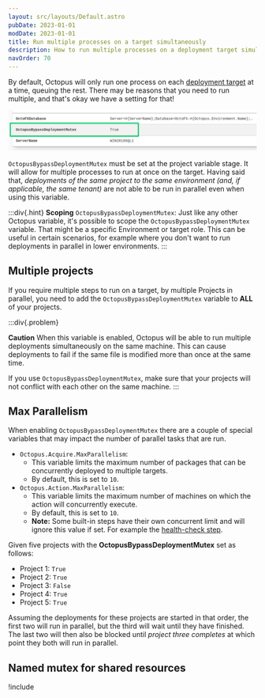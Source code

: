 ```yaml
---
layout: src/layouts/Default.astro
pubDate: 2023-01-01
modDate: 2023-01-01
title: Run multiple processes on a target simultaneously
description: How to run multiple processes on a deployment target simultaneously.
navOrder: 70
---
```


By default, Octopus will only run one process on each [deployment target](/docs/infrastructure/deployment-targets) at a time, queuing the rest. There may be reasons that you need to run multiple, and that's okay we have a setting for that!

![](/docs/administration/managing-infrastructure/images/bypass-deployment-mutex.png "width=500")

`OctopusBypassDeploymentMutex` must be set at the project variable stage. It will allow for multiple processes to run at once on the target. Having said that, _deployments of the same project to the same environment (and, if applicable, the same tenant)_ are not able to be run in parallel even when using this variable.

:::div{.hint}
**Scoping** `OctopusBypassDeploymentMutex`:
Just like any other Octopus variable, it's possible to scope the `OctopusBypassDeploymentMutex` variable. That might be a specific Environment or target role. This can be useful in certain scenarios, for example where you don't want to run deployments in parallel in lower environments.
:::

## Multiple projects

If you require multiple steps to run on a target, by multiple Projects in parallel, you need to add the `OctopusBypassDeploymentMutex` variable to **ALL** of your projects.

:::div{.problem}

**Caution**
When this variable is enabled, Octopus will be able to run multiple deployments simultaneously on the same machine. This can cause deployments to fail if the same file is modified more than once at the same time.

If you use `OctopusBypassDeploymentMutex`, make sure that your projects will not conflict with each other on the same machine.
:::

## Max Parallelism

When enabling `OctopusBypassDeploymentMutex` there are a couple of special variables that may impact the number of parallel tasks that are run.

* `Octopus.Acquire.MaxParallelism`:
    * This variable limits the maximum number of packages that can be concurrently deployed to multiple targets.
    *  By default, this is set to `10`.
* `Octopus.Action.MaxParallelism`:
    * This variable limits the maximum number of machines on which the action will concurrently execute.
    * By default, this is set to `10`.
    * **Note:** Some built-in steps have their own concurrent limit and will ignore this value if set. For example the [health-check step](/docs/projects/built-in-step-templates/health-check).

Given five projects with the **OctopusBypassDeploymentMutex** set as follows:

- Project 1: `True`
- Project 2: `True`
- Project 3: `False`
- Project 4: `True` 
- Project 5: `True`

Assuming the deployments for these projects are started in that order, the first two will run in parallel, but the third will wait until they have finished. The last two will then also be blocked until _project three completes_ at which point they both will run in parallel.

## Named mutex for shared resources

!include <powershell-named-mutex>
